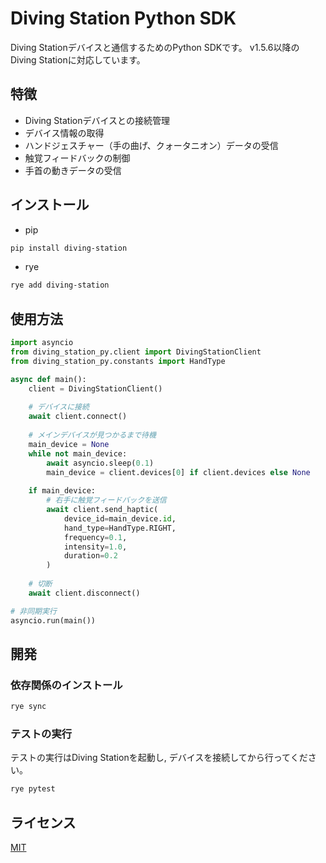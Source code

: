 # Diving Station Python SDK

Diving Stationデバイスと通信するためのPython SDKです。
v1.5.6以降のDiving Stationに対応しています。

## 特徴

- Diving Stationデバイスとの接続管理
- デバイス情報の取得
- ハンドジェスチャー（手の曲げ、クォータニオン）データの受信
- 触覚フィードバックの制御
- 手首の動きデータの受信

## インストール

- pip

```bash
pip install diving-station
```

- rye

```bash
rye add diving-station
```

## 使用方法

```python
import asyncio
from diving_station_py.client import DivingStationClient
from diving_station_py.constants import HandType

async def main():
    client = DivingStationClient()
    
    # デバイスに接続
    await client.connect()
    
    # メインデバイスが見つかるまで待機
    main_device = None
    while not main_device:
        await asyncio.sleep(0.1)
        main_device = client.devices[0] if client.devices else None
    
    if main_device:
        # 右手に触覚フィードバックを送信
        await client.send_haptic(
            device_id=main_device.id,
            hand_type=HandType.RIGHT,
            frequency=0.1,
            intensity=1.0,
            duration=0.2
        )
    
    # 切断
    await client.disconnect()

# 非同期実行
asyncio.run(main())
```

## 開発

### 依存関係のインストール

```bash
rye sync
```

### テストの実行

テストの実行はDiving Stationを起動し, デバイスを接続してから行ってください。

```bash
rye pytest
```

## ライセンス

[MIT](LICENSE)
